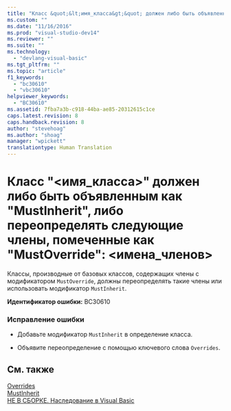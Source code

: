 ```yaml
---
title: "Класс &quot;&lt;имя_класса&gt;&quot; должен либо быть объявленным как &quot;MustInherit&quot;, либо переопределять следующие члены, помеченные как &quot;MustOverride&quot;: &lt;имена_членов&gt; | Microsoft Docs"
ms.custom: ""
ms.date: "11/16/2016"
ms.prod: "visual-studio-dev14"
ms.reviewer: ""
ms.suite: ""
ms.technology: 
  - "devlang-visual-basic"
ms.tgt_pltfrm: ""
ms.topic: "article"
f1_keywords: 
  - "bc30610"
  - "vbc30610"
helpviewer_keywords: 
  - "BC30610"
ms.assetid: 7fba7a3b-c918-44ba-ae85-20312615c1ce
caps.latest.revision: 8
caps.handback.revision: 8
author: "stevehoag"
ms.author: "shoag"
manager: "wpickett"
translationtype: Human Translation
---
```

# Класс &quot;&lt;имя_класса&gt;&quot; должен либо быть объявленным как &quot;MustInherit&quot;, либо переопределять следующие члены, помеченные как &quot;MustOverride&quot;: &lt;имена_членов&gt;
Классы, производные от базовых классов, содержащих члены с модификатором `MustOverride`, должны переопределять такие члены или использовать модификатор `MustInherit`.  
  
 **Идентификатор ошибки:** BC30610  
  
### Исправление ошибки  
  
-   Добавьте модификатор `MustInherit` в определение класса.  
  
-   Объявите переопределение с помощью ключевого слова `Overrides`.  
  
## См. также  
 [Overrides](../../visual-basic/language-reference/modifiers/overrides.md)   
 [MustInherit](../../visual-basic/language-reference/modifiers/mustinherit.md)   
 [НЕ В СБОРКЕ. Наследование в Visual Basic](http://msdn.microsoft.com/ru-ru/e5e6e240-ed31-4657-820c-079b7c79313c)